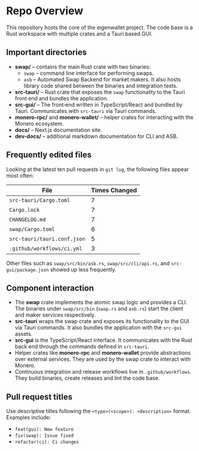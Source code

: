# Repo Overview

This repository hosts the core of the eigenwallet project. The code base is a Rust workspace with multiple crates and a Tauri based GUI.

## Important directories

- **swap/** – contains the main Rust crate with two binaries:
  - `swap` – command line interface for performing swaps.
  - `asb` – Automated Swap Backend for market makers.
    It also hosts library code shared between the binaries and integration tests.
- **src-tauri/** – Rust crate that exposes the `swap` functionality to the Tauri front end and bundles the application.
- **src-gui/** – The front‑end written in TypeScript/React and bundled by Tauri. Communicates with `src-tauri` via Tauri commands.
- **monero-rpc/** and **monero-wallet/** – helper crates for interacting with the Monero ecosystem.
- **docs/** – Next.js documentation site.
- **dev-docs/** – additional markdown documentation for CLI and ASB.

## Frequently edited files

Looking at the latest ten pull requests in `git log`, the following files appear most often:

| File                        | Times Changed |
| --------------------------- | ------------- |
| `src-tauri/Cargo.toml`      | 7             |
| `Cargo.lock`                | 7             |
| `CHANGELOG.md`              | 7             |
| `swap/Cargo.toml`           | 6             |
| `src-tauri/tauri.conf.json` | 5             |
| `.github/workflows/ci.yml`  | 3             |

Other files such as `swap/src/bin/asb.rs`, `swap/src/cli/api.rs`, and `src-gui/package.json` showed up less frequently.

## Component interaction

- The **swap** crate implements the atomic swap logic and provides a CLI. The binaries under `swap/src/bin` (`swap.rs` and `asb.rs`) start the client and maker services respectively.
- **src-tauri** wraps the swap crate and exposes its functionality to the GUI via Tauri commands. It also bundles the application with the `src-gui` assets.
- **src-gui** is the TypeScript/React interface. It communicates with the Rust back end through the commands defined in `src-tauri`.
- Helper crates like **monero-rpc** and **monero-wallet** provide abstractions over external services. They are used by the swap crate to interact with Monero.
- Continuous integration and release workflows live in `.github/workflows`. They build binaries, create releases and lint the code base.

## Pull request titles

Use descriptive titles following the `<type>(<scope>): <description>` format. Examples include:

- `feat(gui): New feature`
- `fix(swap): Issue fixed`
- `refactor(ci): Ci changes`
